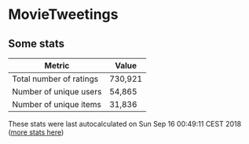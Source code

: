 # MovieTweetings
## Some stats

Metric | Value
--- | ---
Total number of ratings                 | 730,921
Number of unique users                  | 54,865
Number of unique items                  | 31,836
These stats were last autocalculated on Sun Sep 16 00:49:11 CEST 2018  ([more stats here](./stats.md))

